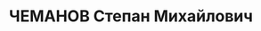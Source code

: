 ---
title: ЧЕМАНОВ Степан Михайлович
description: "1902 г.р., место рождения: Украинская ССР, Харьковская обл., Белопольский\
  \ р-н, д. Пески, украинец, прож.: РСФСР, г. Хабаровск, работал: Дальневосточное\
  \ краевое земельное управление, заведующий. \n  Арестован 1 мая 1937 г., осужден\
  \ 14 января 1938 г. Расстрелян 14 января 1938 г."
---